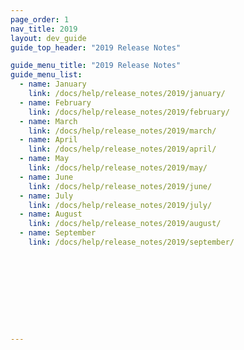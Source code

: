 ```yaml
---
page_order: 1
nav_title: 2019
layout: dev_guide
guide_top_header: "2019 Release Notes"

guide_menu_title: "2019 Release Notes"
guide_menu_list:
  - name: January
    link: /docs/help/release_notes/2019/january/
  - name: February
    link: /docs/help/release_notes/2019/february/
  - name: March
    link: /docs/help/release_notes/2019/march/
  - name: April
    link: /docs/help/release_notes/2019/april/
  - name: May
    link: /docs/help/release_notes/2019/may/
  - name: June
    link: /docs/help/release_notes/2019/june/
  - name: July
    link: /docs/help/release_notes/2019/july/
  - name: August
    link: /docs/help/release_notes/2019/august/
  - name: September
    link: /docs/help/release_notes/2019/september/










---
```

